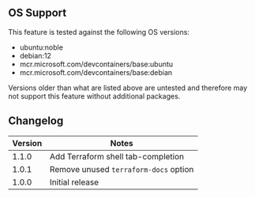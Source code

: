 
## OS Support

This feature is tested against the following OS versions:

- ubuntu:noble
- debian:12
- mcr.microsoft.com/devcontainers/base:ubuntu
- mcr.microsoft.com/devcontainers/base:debian

Versions older than what are listed above are untested and therefore may not support this feature without additional packages.

## Changelog

| Version | Notes |
| --- | --- |
| 1.1.0 | Add Terraform shell tab-completion |
| 1.0.1 | Remove unused `terraform-docs` option |
| 1.0.0 | Initial release |
